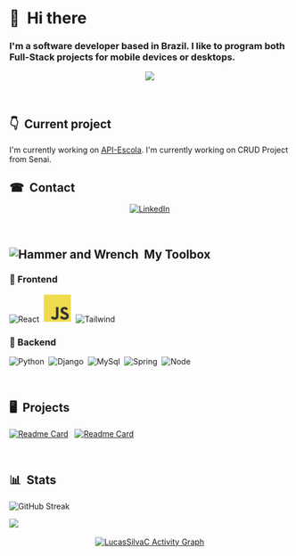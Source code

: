 # 👋 &nbsp;Hi there

<h3>I'm a software developer based in Brazil. I like to program both Full-Stack projects for mobile devices or desktops.</h3>

<div align="center">
   <img src="https://64.media.tumblr.com/6817bc1e7a8566924b4b2503a9ee4032/1eec2c221201275f-26/s640x960/4f6dffe3c2334ed1750917f9f0caa3ebc05c15a3.gif">
</div>

&nbsp;

## 👇 &nbsp;Current project

I'm currently working on [API-Escola](https://github.com/LucasSilvaC/API-Escola). I'm currently working on CRUD Project from Senai.

## ☎ &nbsp;Contact
<p align="center">
  <a href="https://www.linkedin.com/in/lucas-silva-64a715269/" target="_blank">
    <img src="https://cdn.jsdelivr.net/gh/devicons/devicon@latest/icons/linkedin/linkedin-original.svg" alt="LinkedIn" width="100" height="100"/>
  </a>
</p>

&nbsp;

## <img src="https://raw.githubusercontent.com/Tarikul-Islam-Anik/Animated-Fluent-Emojis/master/Emojis/Objects/Hammer%20and%20Wrench.png" alt="Hammer and Wrench" width="30" height="30" /> &nbsp;My Toolbox 
### 🔹 Frontend  
<img src="https://cdn.jsdelivr.net/gh/devicons/devicon@latest/icons/react/react-original.svg" alt="React" width="50" height="50"/>&nbsp;
<img  src="https://raw.githubusercontent.com/devicons/devicon/1119b9f84c0290e0f0b38982099a2bd027a48bf1/icons/javascript/javascript-original.svg" alt="JavaScript" width="50" height="50"/>&nbsp;
<img src="https://cdn.jsdelivr.net/gh/devicons/devicon@latest/icons/tailwindcss/tailwindcss-original.svg" alt="Tailwind" width="50" height="50"/>       

### 🔹 Backend
<img src="https://cdn.jsdelivr.net/gh/devicons/devicon@latest/icons/python/python-original.svg" alt="Python" width="50" height="50"/>&nbsp;
<img src="https://cdn.jsdelivr.net/gh/devicons/devicon@latest/icons/django/django-plain.svg" alt="Django" width="50" height="50"/>&nbsp;
<img src="https://cdn.jsdelivr.net/gh/devicons/devicon@latest/icons/mysql/mysql-original.svg" alt="MySql" width="50" height="50"/>&nbsp;
<img src="https://cdn.jsdelivr.net/gh/devicons/devicon@latest/icons/spring/spring-original.svg"  alt="Spring" width="50" height="50"/>&nbsp;
<img src="https://cdn.jsdelivr.net/gh/devicons/devicon@latest/icons/nodejs/nodejs-line.svg" alt="Node" width="50" height="50"/>&nbsp;
                     
&nbsp;

## 🖥 &nbsp;Projects
[![Readme Card](https://github-readme-stats.vercel.app/api/pin/?username=LucasSilvaC&repo=BugCode&bg_color=0d1116&title_color=ce09ec&text_color=a4aacb&icon_color=007ec6)](https://github.com/LucasSilvaC/BugCode) &nbsp;
[![Readme Card](https://github-readme-stats.vercel.app/api/pin/?username=LucasSilvaC&repo=API-ValShop&bg_color=0d1116&title_color=ce09ec&text_color=a4aacb&icon_color=007ec6)](https://github.com/LucasSilvaC/API-ValShop)

&nbsp;

## 📊 &nbsp;Stats
![GitHub Streak](https://github-readme-streak-stats.herokuapp.com/?user=LucasSilvaC&theme=dark&count_private=true&bg_color=0d1116&title_color=ce09ec&text_color=a4aacb&icon_color=007ec6)

![](https://github-readme-stats.vercel.app/api/top-langs/?username=LucasSilvaC&theme=dark&hide_border=true&include_all_commits=false&count_private=true&layout=compact)

<div align="center">
  <a href="https://github.com/lindomarbatistao/lindomarbatistao"><img alt="LucasSilvaC Activity Graph" src="https://github-readme-activity-graph.vercel.app/graph/?username=LucasSilvaC&bg_color=RRGGBBAA&title_color=84C2C0&color=84C2C0&line=84C2C0&point=DEDEDE&hide_border=true&custom_title=Contribution⠀Graph" /></a>
  </div>
